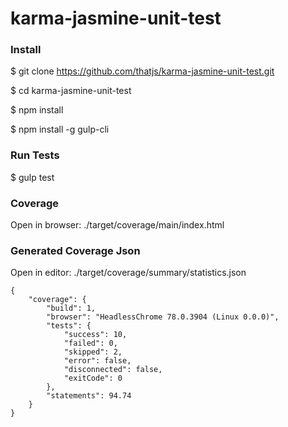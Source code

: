 # karma-jasmine-unit-test

### Install

$ git clone https://github.com/thatjs/karma-jasmine-unit-test.git

$ cd karma-jasmine-unit-test

$ npm install

$ npm install -g gulp-cli

### Run Tests

$ gulp test

### Coverage

Open in browser: ./target/coverage/main/index.html

### Generated Coverage Json

Open in editor: ./target/coverage/summary/statistics.json

    {
        "coverage": {
            "build": 1,
            "browser": "HeadlessChrome 78.0.3904 (Linux 0.0.0)",
            "tests": {
                "success": 10,
                "failed": 0,
                "skipped": 2,
                "error": false,
                "disconnected": false,
                "exitCode": 0
            },
            "statements": 94.74
        }
    }

